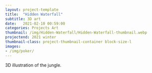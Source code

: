 ```yaml
---
layout: project-template
title:  "Hidden Waterfall"
subtitle: 3D art
date:   2021-02-10 00:59:00
categories: Projects Art
thumbnail: /img/Hidden-Waterfall/Hidden-Waterfall-thumbnail.webp
projectend: 2021 winter
thumbnail-class: project-thumbnail-container block-size-l
images:
- /img/poker/
---
```


3D illustration of the jungle.